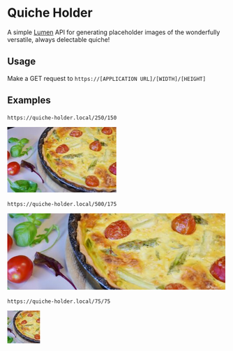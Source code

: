 # Quiche Holder

A simple [Lumen](https://lumen.laravel.com/) API for generating placeholder images of the wonderfully versatile, always delectable quiche!

## Usage

Make a GET request to `https://[APPLICATION URL]/[WIDTH]/[HEIGHT]`

## Examples

`https://quiche-holder.local/250/150`

<img src="storage/examples/quiche-250x150.jpg" width="250" height="150">


`https://quiche-holder.local/500/175`

<img src="storage/examples/quiche-500x175.jpg" width="500" height="175">

`https://quiche-holder.local/75/75`

<img src="storage/examples/quiche-75x75.jpg" width="75" height="75">
